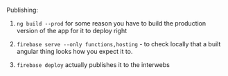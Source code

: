 Publishing:

1) `ng build --prod` for some reason you have to build the production version of the app for it to deploy right

2) `firebase serve --only functions,hosting` - to check locally that a built angular thing looks how you expect it to.

3) `firebase deploy` actually publishes it to the interwebs

